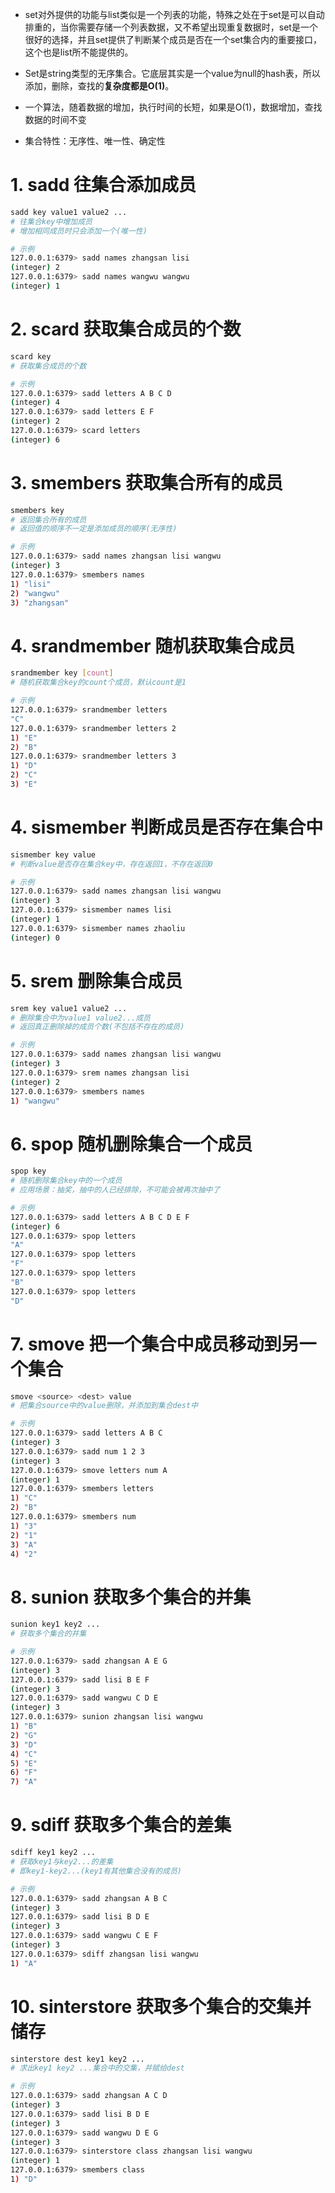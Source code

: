 - set对外提供的功能与list类似是一个列表的功能，特殊之处在于set是可以自动排重的，当你需要存储一个列表数据，又不希望出现重复数据时，set是一个很好的选择，并且set提供了判断某个成员是否在一个set集合内的重要接口，这个也是list所不能提供的。

- Set是string类型的无序集合。它底层其实是一个value为null的hash表，所以添加，删除，查找的**复杂度都是O(1)**。

- 一个算法，随着数据的增加，执行时间的长短，如果是O(1)，数据增加，查找数据的时间不变

- 集合特性：无序性、唯一性、确定性

# 1. sadd 往集合添加成员

```bash
sadd key value1 value2 ...
# 往集合key中增加成员
# 增加相同成员时只会添加一个(唯一性)

# 示例
127.0.0.1:6379> sadd names zhangsan lisi
(integer) 2
127.0.0.1:6379> sadd names wangwu wangwu
(integer) 1
```

# 2. scard 获取集合成员的个数

```bash
scard key
# 获取集合成员的个数

# 示例
127.0.0.1:6379> sadd letters A B C D 
(integer) 4
127.0.0.1:6379> sadd letters E F
(integer) 2
127.0.0.1:6379> scard letters
(integer) 6
```

# 3. smembers 获取集合所有的成员

```bash
smembers key
# 返回集合所有的成员
# 返回值的顺序不一定是添加成员的顺序(无序性)

# 示例
127.0.0.1:6379> sadd names zhangsan lisi wangwu
(integer) 3
127.0.0.1:6379> smembers names
1) "lisi"
2) "wangwu"
3) "zhangsan"
```

# 4. srandmember 随机获取集合成员

```bash
srandmember key [count]
# 随机获取集合key的count个成员，默认count是1

# 示例
127.0.0.1:6379> srandmember letters
"C"
127.0.0.1:6379> srandmember letters 2
1) "E"
2) "B"
127.0.0.1:6379> srandmember letters 3
1) "D"
2) "C"
3) "E"
```

# 4. sismember 判断成员是否存在集合中

```bash
sismember key value
# 判断value是否存在集合key中，存在返回1，不存在返回0

# 示例
127.0.0.1:6379> sadd names zhangsan lisi wangwu
(integer) 3
127.0.0.1:6379> sismember names lisi
(integer) 1
127.0.0.1:6379> sismember names zhaoliu
(integer) 0
```

# 5. srem 删除集合成员

```bash
srem key value1 value2 ...
# 删除集合中为value1 value2...成员
# 返回真正删除掉的成员个数(不包括不存在的成员)

# 示例
127.0.0.1:6379> sadd names zhangsan lisi wangwu
(integer) 3
127.0.0.1:6379> srem names zhangsan lisi
(integer) 2
127.0.0.1:6379> smembers names
1) "wangwu"
```

# 6. spop 随机删除集合一个成员

```bash
spop key
# 随机删除集合key中的一个成员
# 应用场景：抽奖，抽中的人已经排除，不可能会被再次抽中了

# 示例
127.0.0.1:6379> sadd letters A B C D E F
(integer) 6
127.0.0.1:6379> spop letters
"A"
127.0.0.1:6379> spop letters
"F"
127.0.0.1:6379> spop letters
"B"
127.0.0.1:6379> spop letters
"D"
```

# 7. smove 把一个集合中成员移动到另一个集合

```bash
smove <source> <dest> value
# 把集合source中的value删除，并添加到集合dest中

# 示例
127.0.0.1:6379> sadd letters A B C
(integer) 3
127.0.0.1:6379> sadd num 1 2 3
(integer) 3
127.0.0.1:6379> smove letters num A
(integer) 1
127.0.0.1:6379> smembers letters
1) "C"
2) "B"
127.0.0.1:6379> smembers num
1) "3"
2) "1"
3) "A"
4) "2"
```

# 8. sunion 获取多个集合的并集

```bash
sunion key1 key2 ...
# 获取多个集合的并集

# 示例
127.0.0.1:6379> sadd zhangsan A E G
(integer) 3
127.0.0.1:6379> sadd lisi B E F
(integer) 3
127.0.0.1:6379> sadd wangwu C D E
(integer) 3
127.0.0.1:6379> sunion zhangsan lisi wangwu
1) "B"
2) "G"
3) "D"
4) "C"
5) "E"
6) "F"
7) "A"
```

# 9. sdiff 获取多个集合的差集

```bash
sdiff key1 key2 ...
# 获取key1与key2...的差集
# 即key1-key2...(key1有其他集合没有的成员)

# 示例
127.0.0.1:6379> sadd zhangsan A B C
(integer) 3
127.0.0.1:6379> sadd lisi B D E
(integer) 3
127.0.0.1:6379> sadd wangwu C E F
(integer) 3
127.0.0.1:6379> sdiff zhangsan lisi wangwu
1) "A"
```

# 10. sinterstore 获取多个集合的交集并储存

```bash
sinterstore dest key1 key2 ...
# 求出key1 key2 ...集合中的交集，并赋给dest

# 示例
127.0.0.1:6379> sadd zhangsan A C D
(integer) 3
127.0.0.1:6379> sadd lisi B D E
(integer) 3
127.0.0.1:6379> sadd wangwu D E G
(integer) 3
127.0.0.1:6379> sinterstore class zhangsan lisi wangwu
(integer) 1
127.0.0.1:6379> smembers class
1) "D"
```